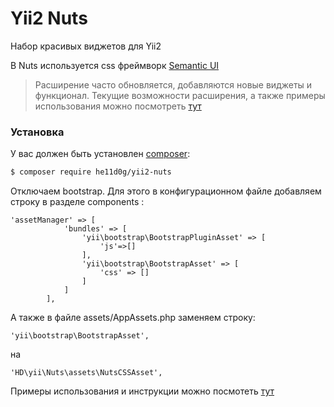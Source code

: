 # Yii2 Nuts
Набор красивых виджетов для Yii2

В Nuts используется css фреймворк  [Semantic UI][semantic]

> Расширение часто обновляется, 
> добавляются новые виджеты и функционал. Текущие возможности расширения, а также примеры использования можно посмотреть [тут][ext_url]


### Установка

У вас должен быть установлен [composer][composer_url]:

```sh
$ composer require he11d0g/yii2-nuts
```
Отключаем bootstrap. Для этого в конфигурационном файле добавляем строку в разделе components :

```
'assetManager' => [
            'bundles' => [
                'yii\bootstrap\BootstrapPluginAsset' => [
                    'js'=>[]
                ],
                'yii\bootstrap\BootstrapAsset' => [
                    'css' => []
                ]
            ]
        ],
```
А также в файле assets/AppAssets.php заменяем строку:
```
'yii\bootstrap\BootstrapAsset',
```
на
```
'HD\yii\Nuts\assets\NutsCSSAsset',
```
Примеры использования и инструкции можно посмотеть [тут][ext_url]


   [semantic]: <http://semantic-ui.com/>
   [ext_url]: <http://yii-nuts.helldog.net>
   [composer_url]: <https://getcomposer.org/>
   



